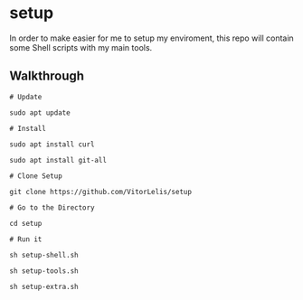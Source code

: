 # setup

In order to make easier for me to setup my enviroment, this repo will contain some Shell scripts with my main tools.

## Walkthrough

```shell
# Update

sudo apt update

# Install

sudo apt install curl

sudo apt install git-all

# Clone Setup

git clone https://github.com/VitorLelis/setup

# Go to the Directory

cd setup

# Run it

sh setup-shell.sh

sh setup-tools.sh

sh setup-extra.sh
```